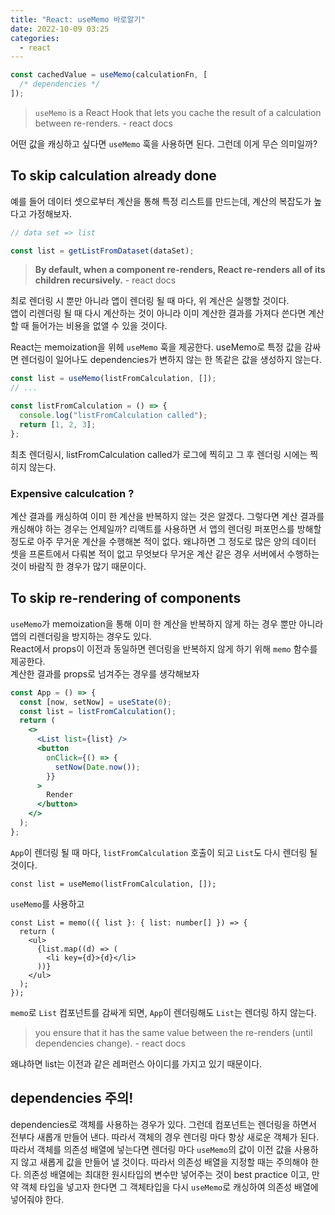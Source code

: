 ```yaml
---
title: "React: useMemo 바로알기"
date: 2022-10-09 03:25
categories:
  - react
---
```


```jsx
const cachedValue = useMemo(calculationFn, [
  /* dependencies */
]);
```

> `useMemo` is a React Hook that lets you cache the result of a calculation between re-renders. - react docs

어떤 값을 캐싱하고 싶다면 `useMemo` 훅을 사용하면 된다. 그런데 이게 무슨 의미일까?

## To skip calculation already done

예를 들어 데이터 셋으로부터 계산을 통해 특정 리스트를 만드는데, 계산의 복잡도가 높다고 가정해보자.

```jsx
// data set => list

const list = getListFromDataset(dataSet);
```

> **By default, when a component re-renders, React re-renders all of its children recursively.** - react docs

최로 렌더링 시 뿐만 아니라 앱이 렌더링 될 때 마다, 위 계산은 실행할 것이다.  
앱이 리렌더링 될 때 다시 계산하는 것이 아니라 이미 계산한 결과를 가져다 쓴다면 계산할 때 들어가는 비용을 없앨 수 있을 것이다.

React는 memoization을 위헤 `useMemo` 훅을 제공한다. useMemo로 특정 값을 감싸면 렌더링이 일어나도 dependencies가 변하지 않는 한 똑같은 값을 생성하지 않는다.

```jsx
const list = useMemo(listFromCalculation, []);
// ...

const listFromCalculation = () => {
  console.log("listFromCalculation called");
  return [1, 2, 3];
};
```

최초 렌더링시, listFromCalculation called가 로그에 찍히고 그 후 렌더링 시에는 찍히지 않는다.

### Expensive calculcation ?

계산 결과를 캐싱하여 이미 한 계산을 반복하지 않는 것은 알겠다. 그렇다면 계산 결과를 캐싱해야 하는 경우는 언제일까? 리액트를 사용하면 서 앱의 렌더링 퍼포먼스를 방해할 정도로 아주 무거운 계산을 수행해본 적이 없다. 왜냐하면 그 정도로 많은 양의 데이터 셋을 프론트에서 다뤄본 적이 없고 무엇보다 무거운 계산 같은 경우 서버에서 수행하는 것이 바람직 한 경우가 많기 때문이다.

## To skip re-rendering of components

`useMemo`가 memoization을 통해 이미 한 계산을 반복하지 않게 하는 경우 뿐만 아니라 앱의 리렌더링을 방지하는 경우도 있다.  
React에서 props이 이전과 동일하면 렌더링을 반복하지 않게 하기 위해 `memo` 함수를 제공한다.  
계산한 결과를 props로 넘겨주는 경우를 생각해보자

```jsx
const App = () => {
  const [now, setNow] = useState(0);
  const list = listFromCalculation();
  return (
    <>
      <List list={list} />
      <button
        onClick={() => {
          setNow(Date.now());
        }}
      >
        Render
      </button>
    </>
  );
};
```

`App`이 렌더링 될 때 마다, `listFromCalculation` 호출이 되고 `List`도 다시 렌더링 될 것이다.

```tsx
const list = useMemo(listFromCalculation, []);
```

`useMemo`를 사용하고

```tsx
const List = memo(({ list }: { list: number[] }) => {
  return (
    <ul>
      {list.map((d) => (
        <li key={d}>{d}</li>
      ))}
    </ul>
  );
});
```

`memo`로 `List` 컴포넌트를 감싸게 되면, `App`이 렌더링해도 `List`는 렌더링 하지 않는다.

> you ensure that it has the same value between the re-renders (until dependencies change). - react docs

왜냐하면 list는 이전과 같은 레퍼런스 아이디를 가지고 있기 때문이다.

## dependencies 주의!

dependencies로 객체를 사용하는 경우가 있다. 그런데 컴포넌트는 렌더링을 하면서 전부다 새롭개 만들어 낸다. 따라서 객체의 경우 렌더링 마다 항상 새로운 객체가 된다. 따라서 객체를 의존성 배열에 넣는다면 렌더링 마다 `useMemo`의 값이 이전 값을 사용하지 않고 새롭게 값을 만들어 낼 것이다. 따라서 의존성 배열을 지정할 때는 주의해야 한다. 의존성 배열에는 최대한 원시타입의 변수만 넣어주는 것이 best practice 이고, 만약 객체 타입을 넣고자 한다면 그 객체타입을 다시 `useMemo`로 캐싱하여 의존성 배열에 넣어줘야 한다.
